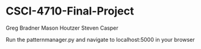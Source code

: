 # CSCI-4710-Final-Project

Greg Bradner
Mason Houtzer
Steven Casper

Run the patternmanager.py and navigate to localhost:5000 in your browser
